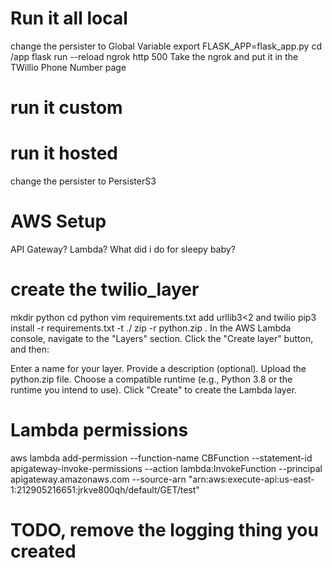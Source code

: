 # Run it all local

change the persister to Global Variable
export FLASK_APP=flask_app.py
cd /app
flask run --reload
ngrok http 500
Take the ngrok and put it in the TWillio Phone Number page


# run it custom


# run it hosted
change the persister to PersisterS3



# AWS Setup

API Gateway?
Lambda?
What did i do for sleepy baby?


# create the twilio_layer
mkdir python
cd python
vim requirements.txt add urllib3<2 and twilio
pip3 install -r requirements.txt -t ./
zip -r python.zip .
In the AWS Lambda console, navigate to the "Layers" section. Click the "Create layer" button, and then:

Enter a name for your layer.
Provide a description (optional).
Upload the python.zip file.
Choose a compatible runtime (e.g., Python 3.8 or the runtime you intend to use).
Click "Create" to create the Lambda layer.

# Lambda permissions
aws lambda add-permission --function-name CBFunction --statement-id apigateway-invoke-permissions --action lambda:InvokeFunction --principal apigateway.amazonaws.com --source-arn "arn:aws:execute-api:us-east-1:212905216651:jrkve800qh/default/GET/test"


# TODO, remove the logging thing you created